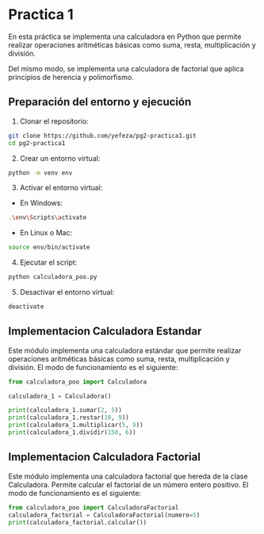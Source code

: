 # Practica 1

En esta práctica se implementa una calculadora en Python que permite realizar
operaciones aritméticas básicas como suma, resta, multiplicación y división.

Del mismo modo, se implementa una calculadora de factorial que aplica principios
de herencia y polimorfismo.

## Preparación del entorno y ejecución

1. Clonar el repositorio:

```bash
git clone https://github.com/yefeza/pg2-practica1.git
cd pg2-practica1
```

2. Crear un entorno virtual:

```bash
python -m venv env
```

3. Activar el entorno virtual:

- En Windows:

```bash
.\env\Scripts\activate
```

- En Linux o Mac:

```bash
source env/bin/activate
```

4. Ejecutar el script:

```bash
python calculadora_poo.py
```

5. Desactivar el entorno virtual:

```bash
deactivate
```

## Implementacion Calculadora Estandar

Este módulo implementa una calculadora estándar que permite realizar operaciones
aritméticas básicas como suma, resta, multiplicación y división. El modo de
funcionamiento es el siguiente:

```python
from calculadora_poo import Calculadora

calculadora_1 = Calculadora()

print(calculadora_1.sumar(2, 5))
print(calculadora_1.restar(10, 9))
print(calculadora_1.multiplicar(5, 9))
print(calculadora_1.dividir(150, 6))
```

## Implementacion Calculadora Factorial

Este módulo implementa una calculadora factorial que hereda de la clase
Calculadora. Permite calcular el factorial de un número entero positivo. El modo
de funcionamiento es el siguiente:

```python
from calculadora_poo import CalculadoraFactorial
calculadora_factorial = CalculadoraFactorial(numero=5)
print(calculadora_factorial.calcular())
```
